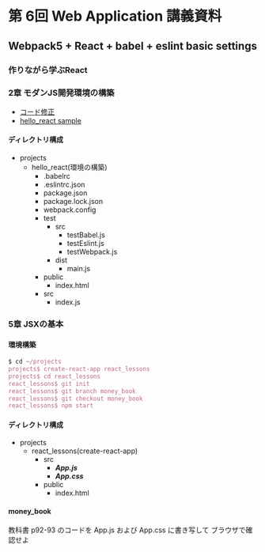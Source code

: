 # 第 6回 Web Application 講義資料

## Webpack5 + React + babel + eslint basic settings

### 作りながら学ぶReact 

### 2章 モダンJS開発環境の構築

- [コード修正](./fixedsamplecode.md)
- [hello_react sample](../sample/hello_react)

#### ディレクトリ構成

- projects
  - hello_react(環境の構築)
    - .babelrc
    - .eslintrc.json
    - package.json
    - package.lock.json
    - webpack.config
    - test
      - src
        - testBabel.js
        - testEslint.js
        - testWebpack.js
      - dist
        - main.js
    - public
      - index.html
    - src
      - index.js




### 5章 JSXの基本

#### 環境構築

```js
$ cd ~/projects
projects$ create-react-app react_lessons
projects$ cd react_lessons
react_lessons$ git init
react_lessons$ git branch money_book
react_lessons$ git checkout money_book
react_lessons$ npm start
```

#### ディレクトリ構成

- projects
  - react_lessons(create-react-app)
    - src
      - ***App.js***
      - ***App.css***
    - public
      - index.html

####  money_book

教科書 p92-93 のコードを App.js および App.css に書き写して ブラウザで確認せよ